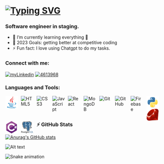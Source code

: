 # [![Typing SVG](https://readme-typing-svg.demolab.com?font=Fira+Code&pause=1000&color=F7621A&width=435&lines=Hi+there%2C+I'm+Haitham!%F0%9F%96%90)](https://git.io/typing-svg)

### Software engineer in staging.

- 🌱 I’m currently learning everything 🤣
- 🥅 2023 Goals: getting better at competitive coding
- ⚡ Fun fact: I love using Chatgpt to do my tasks.

### Connect with me:
<a href="https://www.linkedin.com/in/adhaitham/" target="blank"><img align="center" src="https://raw.githubusercontent.com/rahuldkjain/github-profile-readme-generator/master/src/images/icons/Social/linked-in-alt.svg" alt="myLinkedin" height="30" width="40" /></a>
<a href="https://stackoverflow.com/users/20870221/ahmed-haitham" target="blank"><img align="center" src="https://raw.githubusercontent.com/rahuldkjain/github-profile-readme-generator/master/src/images/icons/Social/stack-overflow.svg" alt="4613968" height="30" width="40" /></a>


### Languages and Tools:

<img align="left" alt="Java" width="40px" src="https://raw.githubusercontent.com/devicons/devicon/master/icons/java/java-original.svg" style="padding-right:10px;"/>
<img align="left" alt="HTML5" width="40px" src="https://cdn.jsdelivr.net/gh/devicons/devicon/icons/html5/html5-original.svg" style="padding-right:10px;" />
<img align="left" alt="CSS3" width="40px" src="https://cdn.jsdelivr.net/gh/devicons/devicon/icons/css3/css3-original.svg" style="padding-right:10px;" />
<img align="left" alt="JavaScript" width="40px" src="https://cdn.jsdelivr.net/gh/devicons/devicon/icons/javascript/javascript-original.svg" style="padding-right:10px;" />
<img align="left" alt="React" width="40px" src="https://cdn.jsdelivr.net/gh/devicons/devicon/icons/react/react-original.svg" style="padding-right:10px;" />
<img align="left" alt="MongoDB" width="40px" src="https://cdn.jsdelivr.net/gh/devicons/devicon/icons/mongodb/mongodb-original.svg" style="padding-right:10px;"/>
<img align="left" alt="Git" width="40px" src="https://cdn.jsdelivr.net/gh/devicons/devicon/icons/git/git-original.svg" style="padding-right:10px;" >
<img align="left" alt="GitHub" width="40px" src="https://user-images.githubusercontent.com/3369400/139447912-e0f43f33-6d9f-45f8-be46-2df5bbc91289.png" style="padding-right:10px;" />
<img align="left" alt="Firebase" width="40px" src="https://www.vectorlogo.zone/logos/firebase/firebase-icon.svg" style="padding-right:10px;" />
<img align="left" alt="Python" width="40px" src="https://raw.githubusercontent.com/devicons/devicon/master/icons/python/python-original.svg" style="padding-right:10px;"/>
<img align="left" alt="Ruby" width="40px" src="https://raw.githubusercontent.com/devicons/devicon/master/icons/ruby/ruby-original.svg" style="padding-right:10px;"/>
<img align="left" alt="csharp" width="40px" src="https://raw.githubusercontent.com/devicons/devicon/master/icons/csharp/csharp-original.svg" style="padding-right:10px;"/>
<img align="left" alt="postgresql" width="40px" src="https://raw.githubusercontent.com/devicons/devicon/master/icons/postgresql/postgresql-original-wordmark.svg" style="padding-right:10px;"/>

<br />
<br />

### :zap: GitHub Stats

[![Anurag's GitHub stats](https://github-readme-stats.vercel.app/api?username=xDido&count_private=true&show_icons=true&theme=radical)](https://github.com/xDido/)
  
  ![Alt text](https://spotify-recently-played-readme.vercel.app/api?user=nw8hs0hrab70adxx9las2nlvc)
  
![Snake animation](https://github.com/xDido/Ahmed-Haitham/blob/output/github-contribution-grid-snake.svg)
